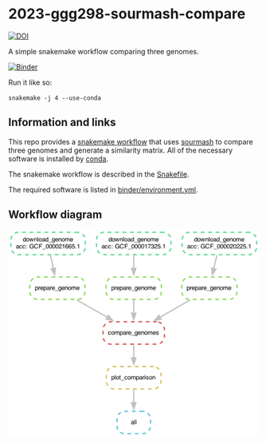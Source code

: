 # 2023-ggg298-sourmash-compare

[![DOI](https://zenodo.org/badge/587375230.svg)](https://zenodo.org/badge/latestdoi/587375230)

A simple snakemake workflow comparing three genomes.

[![Binder](https://mybinder.org/badge_logo.svg)](https://mybinder.org/v2/gh/ngs-docs/2023-ggg298-sourmash-compare/stable?urlpath=rstudio)

Run it like so:

```
snakemake -j 4 --use-conda
```

## Information and links

This repo provides a
[snakemake workflow](https://snakemake.readthedocs.io/) that uses
[sourmash](https://sourmash.readthedocs.io/) to compare three genomes
and generate a similarity matrix. All of the necessary software is
installed by [conda](https://docs.conda.io/en/latest/).

The snakemake workflow is described in the [Snakefile](https://github.com/ngs-docs/2023-ggg298-sourmash-compare/blob/main/Snakefile).

The required software is listed in [binder/environment.yml](https://github.com/ngs-docs/2023-ggg298-sourmash-compare/blob/main/binder/environment.yml).

## Workflow diagram

![workflow diagram](doc/workflow-dag.png)
